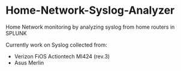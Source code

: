 # Home-Network-Syslog-Analyzer
Home Network monitoring by analyzing syslog from home routers in SPLUNK

Currently work on Syslog collected from:

  - Verizon FiOS Actiontech MI424 (rev.3)
  - Asus Merlin
  
